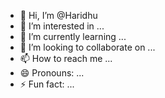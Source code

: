 - 👋 Hi, I’m @Haridhu
- 👀 I’m interested in ...
- 🌱 I’m currently learning ...
- 💞️ I’m looking to collaborate on ...
- 📫 How to reach me ...
- 😄 Pronouns: ...
- ⚡ Fun fact: ...

<!---
Haridhu/Haridhu is a ✨ special ✨ repository because its `README.md` (this file) appears on your GitHub profile.
You can click the Preview link to take a look at your changes.
--->
